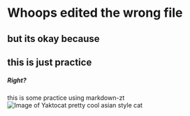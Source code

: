 # Whoops edited the wrong file
## but its okay because 
## this is just practice
##### Right?


this is some practice using markdown-zt
![Image of Yaktocat pretty cool asian style cat](https://octodex.github.com/images/yaktocat.png)
